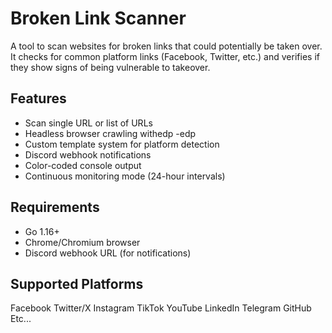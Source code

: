 # Broken Link Scanner

A tool to scan websites for broken links that could potentially be taken over. It checks for common platform links (Facebook, Twitter, etc.) and verifies if they show signs of being vulnerable to takeover.

## Features

- Scan single URL or list of URLs
- Headless browser crawling withedp
-edp
- Custom template system for platform detection
- Discord webhook notifications
- Color-coded console output
- Continuous monitoring mode (24-hour intervals)

## Requirements

- Go 1.16+
- Chrome/Chromium browser
- Discord webhook URL (for notifications)

## Supported Platforms
Facebook
Twitter/X
Instagram
TikTok
YouTube
LinkedIn
Telegram
GitHub
Etc...

